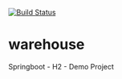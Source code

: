 [![Build Status](https://www.travis-ci.com/kaanbobac/warehouse.svg?branch=master)](https://www.travis-ci.com/kaanbobac/warehouse)
# warehouse
Springboot - H2 - Demo Project

